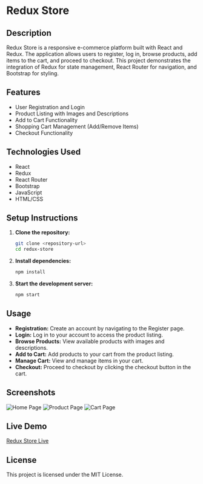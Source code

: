 # Redux Store

## Description

Redux Store is a responsive e-commerce platform built with React and Redux. The application allows users to register, log in, browse products, add items to the cart, and proceed to checkout. This project demonstrates the integration of Redux for state management, React Router for navigation, and Bootstrap for styling.

## Features

- User Registration and Login
- Product Listing with Images and Descriptions
- Add to Cart Functionality
- Shopping Cart Management (Add/Remove Items)
- Checkout Functionality

## Technologies Used

- React
- Redux
- React Router
- Bootstrap
- JavaScript
- HTML/CSS

## Setup Instructions

1. **Clone the repository:**
    ```sh
    git clone <repository-url>
    cd redux-store
    ```

2. **Install dependencies:**
    ```sh
    npm install
    ```

3. **Start the development server:**
    ```sh
    npm start
    ```

## Usage

- **Registration:** Create an account by navigating to the Register page.
- **Login:** Log in to your account to access the product listing.
- **Browse Products:** View available products with images and descriptions.
- **Add to Cart:** Add products to your cart from the product listing.
- **Manage Cart:** View and manage items in your cart.
- **Checkout:** Proceed to checkout by clicking the checkout button in the cart.

## Screenshots

![Home Page](path/to/screenshot1.png)
![Product Page](path/to/screenshot2.png)
![Cart Page](path/to/screenshot3.png)

## Live Demo

[Redux Store Live](link-to-deployed-application)

## License

This project is licensed under the MIT License.
